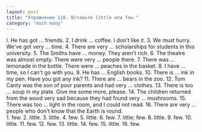 ```yaml
---
layout: post
title: "Упражнение 118. Вставьте little или few."
category: "much many"
---
```

<section class="question">
l. Не has got ... friends. 2. I drink ... coffee. I don't like it. 3. We must hurry. We've got very ... time. 4. There are very ... scholarships for students in this university. 5. The Smiths have ... money. They aren't rich. 6. The theatre was almost empty. There were very ... people there. 7. There was ... lemonade in the bottle. There were ... peaches in the basket. 8. I have ... time, so I can't go with you. 9. He has ... English books. 10. There is ... ink in my pen. Have you got any ink? 11. There are ... bears in the zoo. 12. Tom Canty was the son of poor parents and had very ... clothes. 13. There is too ... soup in my plate. Give me some more, please.
14. The children returned from the wood very sad because they had found very ... mushrooms.
15. There was too ... light in the room, and I could not read. 16. There are very ... people who don't know that the Earth is round.
</section>

<section class="answer">
1. few. 2. little. 3. little. 4. few. 5. little. 6. few. 7. little; few. 8. little. 9. few. 10. little. 11. few. 12. few. 13. little. 14. few. 15. little. 16. few.
</section>
